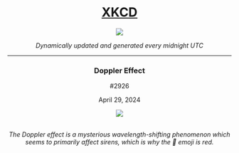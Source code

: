 
<h1 align="center"><a href="https://xkcd.com">XKCD</a></h1>
<div align="center">
    <img src="https://img.shields.io/github/last-commit/ShashashankThakur/XKCD?label=last%20updated" />
</div>

<p align="center"><i>Dynamically updated and generated every midnight UTC</i></p>
<hr>
<div align="center">
    <h3><strong>Doppler Effect</strong></h3>
    <p>#2926</p>
    <p>April 29, 2024</p>
    <img src="https://imgs.xkcd.com/comics/doppler_effect.png">
    <br></br>
    <p><i>The Doppler effect is a mysterious wavelength-shifting phenomenon which seems to primarily affect sirens, which is why the 🚨 emoji is red.</i></p>
</div>
